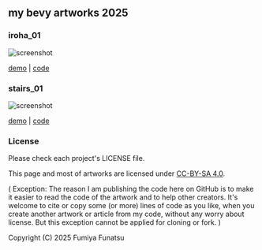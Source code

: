 ## my bevy artworks 2025

### iroha_01

![screenshot](https://funatsufumiya.github.io/iroha_01/screenshot.png)

[demo](https://funatsufumiya.github.io/iroha_01/) | [code](https://github.com/funatsufumiya/iroha_01)

### stairs_01

![screenshot](https://funatsufumiya.github.io/stairs_01/screenshot.png)

[demo](https://funatsufumiya.github.io/stairs_01/) | [code](https://github.com/funatsufumiya/stairs_01)

### License

Please check each project's LICENSE file.

This page and most of artworks are licensed under [CC-BY-SA 4.0](https://creativecommons.org/licenses/by-sa/4.0/).

( Exception: The reason I am publishing the code here on GitHub is to make it easier to read the code of the artwork and to help other creators. It's welcome to cite or copy some (or more) lines of code as you like, when you create another artwork or article from my code, without any worry about license. But this exception cannot be applied for cloning or fork. )

Copyright (C) 2025 Fumiya Funatsu
